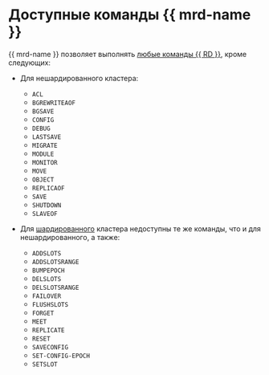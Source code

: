 # Доступные команды {{ mrd-name }}

{{ mrd-name }} позволяет выполнять [любые команды {{ RD }}](https://redis.io/commands), кроме следующих:

* Для нешардированного кластера:

    - `ACL`
    - `BGREWRITEAOF`
    - `BGSAVE`
    - `CONFIG`
    - `DEBUG`
    - `LASTSAVE`
    - `MIGRATE`
    - `MODULE`
    - `MONITOR`
    - `MOVE`
    - `OBJECT`
    - `REPLICAOF`
    - `SAVE`
    - `SHUTDOWN`
    - `SLAVEOF`

* Для [шардированного](sharding.md) кластера недоступны те же команды, что и для нешардированного, а также:

    - `ADDSLOTS`
    - `ADDSLOTSRANGE`
    - `BUMPEPOCH`
    - `DELSLOTS`
    - `DELSLOTSRANGE`
    - `FAILOVER`
    - `FLUSHSLOTS`
    - `FORGET`
    - `MEET`
    - `REPLICATE`
    - `RESET`
    - `SAVECONFIG`
    - `SET-CONFIG-EPOCH`
    - `SETSLOT`

